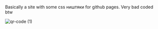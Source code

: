 Basically a site with some css ништяки for github pages.
Very bad coded btw

![qr-code (1)](https://github.com/user-attachments/assets/68099048-8645-49af-b4c4-a3bc08894c8a)
